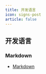 ```yaml
---
title: 开发语言
icon: signs-post
article: false
---
```


## 开发语言
### Markdown
- [Markdown](markdown/README.md)


